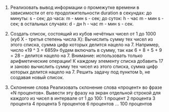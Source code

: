 1. Реализовать вывод информации о промежутке времени в зависимости от его продолжительности
duration в секундах: до минуты: s - сек; до часа: m - мин s - сек; до суток: h - час m - мин s - сек;
в остальных случаях: d - дн h - час m - мин s - сек.
  
2. Создать список, состоящий из кубов нечётных чисел от 1 до 1000 (куб X - третья степень числа X):
Вычислить сумму тех чисел из этого списка, сумма цифр которых делится нацело на 7. Например,
число «19 ^ 3 = 6859» будем включать в сумму, так как 6 + 8 + 5 + 9 = 28 – делится нацело на 7.
Внимание: использовать только арифметические операции!
К каждому элементу списка добавить 17 и заново вычислить сумму тех чисел из этого списка,
сумма цифр которых делится нацело на 7.
Решить задачу под пунктом b, не создавая новый список.
  
3. Склонение слова
Реализовать склонение слова «процент» во фразе «N процентов». Вывести эту фразу на экран отдельной
строкой для каждого из чисел в интервале от 1 до 100:
1 процент
2 процента
3 процента
4 процента
5 процентов
6 процентов
...
100 процентов

